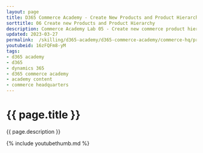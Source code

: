 ```yaml
---
layout: page
title: D365 Commerce Academy - Create New Products and Product Hierarchy
sorttitle: 06 Create new Products and Product Hierarchy
description: Commerce Academy Lab 05 - Create new commerce product hierarchy nodes, create a new dimension group, and create new products in Commerce Headquarters. Create variants and release the products to a legal entity. Define additional configurations at product level to ensure newly created product can be used in transaction at newly created online store.
updated: 2023-03-27
permalink:  /skilling/d365-academy/d365-commerce-academy/commerce-hq/productsandhierarchy
youtubeid: 16zFQFm8-yM
tags: 
- d365 academy
- d365
- dynamics 365
- d365 commerce academy
- academy content
- commerce headquarters
---
```


# {{ page.title }}

{{ page.description }}

{% include youtubethumb.md %}